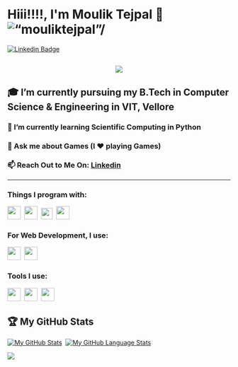 # Hiii!!!!, I'm Moulik Tejpal 👋 <img src="https://komarev.com/ghpvc/?username=MoulikTejpal&label=Profile Views&color=blue&style=flat" alt=“mouliktejpal”/>  

[![Linkedin Badge](https://img.shields.io/badge/LinkedIn-Moulik%20Tejpal-blue)](https://www.linkedin.com/in/mouliktejpal)

<h2 align="center">
  <img src="https://readme-typing-svg.herokuapp.com?font=Hubot+Sans&size=28&pause=1000&color=0F95E8&center=true&width=435&lines=Glad+to+meet+you!">
</h2>

## :mortar_board: I’m currently pursuing my B.Tech in Computer Science & Engineering in VIT, Vellore
### 🌱 I’m currently learning Scientific Computing in Python
### 💬 Ask me about Games (I ❤️ playing Games)
### 📫 Reach Out to Me On: [Linkedin](https://www.linkedin.com/in/mouliktejpal)
-----------------------------

### Things I program with: 
<span><img src="https://cdn.jsdelivr.net/gh/devicons/devicon@latest/icons/python/python-original.svg" width="30px"></span>&nbsp;
<span><img src="https://cdn.jsdelivr.net/gh/devicons/devicon@latest/icons/c/c-original.svg" width="30px"></span>&nbsp;
<span><img src="https://upload.wikimedia.org/wikipedia/commons/thumb/1/18/ISO_C%2B%2B_Logo.svg/1822px-ISO_C%2B%2B_Logo.svg.png" width="26px"></span>&nbsp;
<span><img src="https://cdn.icon-icons.com/icons2/2415/PNG/512/java_original_wordmark_logo_icon_146459.png" width="30px"></span>&nbsp;

### For Web Development, I use:
<span><img src="https://cdn.jsdelivr.net/gh/devicons/devicon@latest/icons/html5/html5-plain.svg" width="30px"></span>&nbsp;
<span><img src="https://cdn.jsdelivr.net/gh/devicons/devicon@latest/icons/css3/css3-plain.svg" width="30px"></span>&nbsp;
<!--- <span><img src="https://cdn.jsdelivr.net/gh/devicons/devicon@latest/icons/javascript/javascript-original.svg" width="30px"></span>&nbsp; -->

### Tools I use:
<span><img src="https://cdn.jsdelivr.net/gh/devicons/devicon@latest/icons/vscode/vscode-original.svg" width="30px"></span>&nbsp;
<span><img src="https://www.nicepng.com/png/detail/85-851058_anaconda-icon-anaconda-python-icon.png" width="30px"></span>&nbsp;
<span><img src="https://upload.wikimedia.org/wikipedia/en/5/56/Xcode_14_icon.png" width="30px"></span>&nbsp; 


## 🏆 My GitHub Stats
[![My GitHub Stats](https://github-readme-stats.vercel.app/api/?username=MoulikTejpal&count_private=true&theme=ocean-gradient&showicons=true)]()&nbsp;
[![My GitHub Language Stats](https://github-readme-stats.vercel.app/api/top-langs/?username=MoulikTejpal&langs_count=5&theme=ocean-gradient)]()
<p><img align="center" src="https://github-readme-streak-stats.herokuapp.com?user=MoulikTejpal&theme=ocean-gradient" /> </p>

